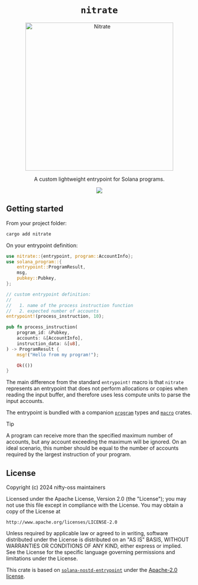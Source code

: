 <h1 align="center">
  <code>nitrate</code>
</h1>
<p align="center">
  <img width="400" alt="Nitrate" src="https://github.com/nifty-oss/nitrate/assets/729235/98c2f3cb-054b-4bbc-9c85-c89db0a7e74a" />
</p>

<p align="center">
  A custom lightweight entrypoint for Solana programs.
</p>

<p align="center">
  <a href="https://crates.io/crates/nitrate"><img src="https://img.shields.io/crates/v/nitrate?logo=rust" /></a>
</p>

## Getting started

From your project folder:

```bash
cargo add nitrate
```

On your entrypoint definition:
```rust
use nitrate::{entrypoint, program::AccountInfo};
use solana_program::{
    entrypoint::ProgramResult,
    msg,
    pubkey::Pubkey,
};

// custom entrypoint definition:
//
//   1. name of the process instruction function
//   2. expected number of accounts
entrypoint!(process_instruction, 10);

pub fn process_instruction(
    program_id: &Pubkey,
    accounts: &[AccountInfo],
    instruction_data: &[u8],
) -> ProgramResult {
    msg!("Hello from my program!");

    Ok(())
}
```

The main difference from the standard `entrypoint!` macro is that `nitrate` represents an entrypoint that does not perform allocations or copies when reading the input buffer, and therefore uses less compute units to parse the input accounts.

The entrypoint is bundled with a companion [`program`](https://github.com/nifty-oss/nitrate/program/README.md) types and [`macro`](https://github.com/nifty-oss/nitrate/macro/README.md) crates.

> [!TIP]
> A program can receive more than the specified maximum number of accounts, but any account exceeding the maximum will be ignored. On an ideal scenario, this number should be equal to the number of accounts required by the largest instruction of your program.

## License

Copyright (c) 2024 nifty-oss maintainers

Licensed under the Apache License, Version 2.0 (the "License");
you may not use this file except in compliance with the License.
You may obtain a copy of the License at

    http://www.apache.org/licenses/LICENSE-2.0

Unless required by applicable law or agreed to in writing, software
distributed under the License is distributed on an "AS IS" BASIS,
WITHOUT WARRANTIES OR CONDITIONS OF ANY KIND, either express or implied.
See the License for the specific language governing permissions and
limitations under the License.

This crate is based on [`solana-nostd-entrypoint`](https://github.com/cavemanloverboy/solana-nostd-entrypoint) under the [Apache-2.0 license](./LICENSE.third-party).
